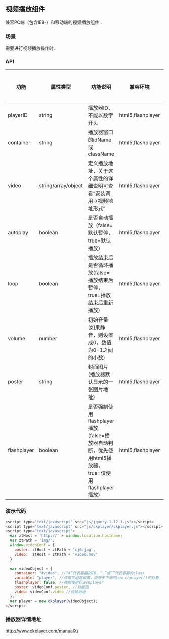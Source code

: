 ## 视频播放组件
兼容PC端（包含IE8-）和移动端的视频播放组件                               .

### 场景
需要进行视频播放操作时.

### API
| 功能 | 属性类型 | 功能说明 | 兼容环境 | 是否必须 |
| ------ | ------ | ------ | ------ | ----- |
| playerID | string | 播放器ID，不能以数字开头 | html5,flashplayer | 否 |
| container | string | 播放器窗口的idName或className | html5,flashplayer | 是 |
| video | string/array/object | 定义播放地址，关于这个属性的详细说明可查看“安装调用->视频地址形式” | html5,flashplayer | 是 |
| autoplay | boolean | 是否自动播放（false=默认暂停，true=默认播放） | html5,flashplayer | 否 |
| loop | boolean | 播放结束后是否循环播放(false=播放结束后暂停，true=播放结束后重新播放) | html5,flashplayer | 否 |
| volume | number | 初始音量(如果静音，则设置成0，数值为0-1之间的小数) | html5,flashplayer | 否 |
| poster | string | 封面图片(播放器默认显示的一张图片地址) | html5,flashplayer | 否 |
| flashplayer | boolean | 是否强制使用flashplayer播放(false=播放器自动判断，优先使用html5播放器，true=仅使用flashplayer播放) | html5,flashplayer | 否 |

 
### 演示代码
```js
<script type="text/javascript" src="js/jquery-1.12.1.js"></script>
<script type="text/javascript" src="js/ckplayer/ckplayer.js"></script>
<script type="text/javascript">
  var ztHost = 'http://' + window.location.hostname; 
  var ztPath = 'img/';
  window.videoConf = {
    poster: ztHost + ztPath + 'cj6.jpg', 
    video:  ztHost + ztPath + 'video.mov'
  }

  var videoObject = {
    container: "#video", //“#”代表容器的ID，“.”或“”代表容器的class
    variable: "player", //该属性必需设置，值等于下面的new chplayer()的对象
    flashplayer: false, //强制使用flashplayer
    poster: videoConf.poster, //封面图
    video: videoConf.video //视频地址
  };
  var player = new ckplayer(videoObject);
</script>
```

### 播放器详情地址
http://www.ckplayer.com/manualX/